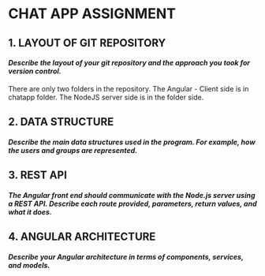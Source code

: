 #                                    CHAT APP ASSIGNMENT


## 1. LAYOUT OF GIT REPOSITORY 
#### *Describe the layout of your git repository and the approach you took for version control.*
There are only two folders in the repository. 
The Angular - Client side is in chatapp folder.
The NodeJS server side is in the folder side.

## 2. DATA STRUCTURE
#### *Describe the main data structures used in the program. For example, how the users and groups are represented.*

## 3. REST API
#### *The Angular front end should communicate with the Node.js server using a REST API. Describe each route provided, parameters, return values, and what it does.*

## 4. ANGULAR ARCHITECTURE
#### *Describe your Angular architecture in terms of components, services, and models.*



